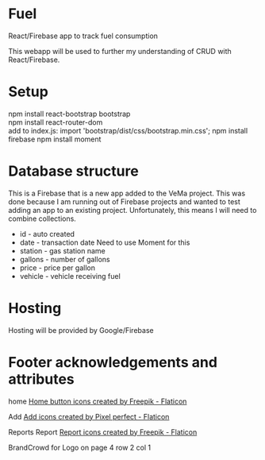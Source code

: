 # Fuel
React/Firebase app to track fuel consumption

This webapp will be used to further my understanding of CRUD with React/Firebase.

# Setup
npm install react-bootstrap bootstrap  
npm install react-router-dom  
add to index.js: import 'bootstrap/dist/css/bootstrap.min.css';
npm install firebase
npm install moment


# Database structure
This is a Firebase that is a new app added to the VeMa project. This was done because I am running out of Firebase projects and wanted to test adding an app to an existing project. Unfortunately, this means I will need to combine collections.

* id - auto created
* date - transaction date Need to use Moment for this
* station - gas station name
* gallons - number of gallons
* price - price per gallon
* vehicle - vehicle receiving fuel

# Hosting
Hosting will be provided by Google/Firebase

# Footer acknowledgements and attributes
home
<a href="https://www.flaticon.com/free-icons/home-button" title="home button icons">Home button icons created by Freepik - Flaticon</a>

Add
<a href="https://www.flaticon.com/free-icons/add" title="add icons">Add icons created by Pixel perfect - Flaticon</a>

Reports
Report
<a href="https://www.flaticon.com/free-icons/report" title="report icons">Report icons created by Freepik - Flaticon</a>


BrandCrowd for Logo on page 4 row 2 col 1